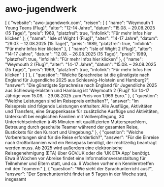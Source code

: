 # awo-jugendwerk
[
  {
    "website": "awo-jugendwerk.com",
    "reisen": [
      {
        "name": "Weymouth 1 Young Teens (Flug)",
        "alter": "12-14 Jahre",
        "datum": "15.08. – 29.08.2025 (15 Tage)",
        "preis": 1969,
        "platzfrei": true,
        "infolink": "Für mehr Infos hier klicken"
      },
      {
        "name": "Isle of Wight 1 (Flug)",
        "alter": "14-17 Jahre",
        "datum": "29.07. – 12.08.2025 (15 Tage)",
        "preis": 1989,
        "platzfrei": true,
        "infolink": "Für mehr Infos hier klicken"
      },
      {
        "name": "Isle of Wight 2 (Flug)",
        "alter": "14-17 Jahre",
        "datum": "12.08. – 26.08.2025 (15 Tage)",
        "preis": 1989,
        "platzfrei": true,
        "infolink": "Für mehr Infos hier klicken"
      },
      {
        "name": "Weymouth 2 (Flug)",
        "alter": "14-17 Jahre",
        "datum": "15.08. – 29.08.2025 (15 Tage)",
        "preis": 1969,
        "platzfrei": true,
        "infolink": "Für mehr Infos hier klicken"
      }
    ]
  },
  {
    "question": "Welche Sprachreise ist die günstigste nach England für Jugendliche 2025 aus Schleswig-Holstein und Hamburg?",
    "answer": "Die günstigste Sprachreise nach England für Jugendliche 2025 aus Schleswig-Holstein und Hamburg ist 'Weymouth 2 (Flug)' für 14-17 Jährige vom 15.08. - 29.08.2025 zum Preis von 1.969 Euro."
  },
  {
    "question": "Welche Leistungen sind im Reisepreis enthalten?",
    "answer": "Im Reisepreis sind folgende Leistungen enthalten: Alle Ausflüge, Aktivitäten und Transfers, eine Gruppenkasse für zusätzliche Ausflüge und Aktivitäten, Unterkunft bei englischen Familien mit Vollverpflegung, 30 Unterrichtseinheiten à 45 Minuten mit qualifizierten Muttersprachlern, Betreuung durch geschulte Teamer während der gesamten Reise, Bustickets für den Kursort und Umgebung."
  },
  {
    "question": "Welche Vorbereitungen sind für die Reise erforderlich?",
    "answer": "Für die Einreise nach Großbritannien wird ein Reisepass benötigt, der rechtzeitig beantragt werden muss. Ab 2025 wird außerdem eine elektronische Reisegenehmigung (ETA) über GOV.UK oder die 'UK ETA App' benötigt. Etwa 8 Wochen vor Abreise findet eine Informationsveranstaltung für Teilnehmer und Eltern statt, und ca. 6 Wochen vorher ein Kennlerntreffen mit den Teamern."
  },
  {
    "question": "Wie sieht der Sprachunterricht aus?",
    "answer": "Der Sprachunterricht findet an 5 Tagen in der Woche statt, insgesamt
